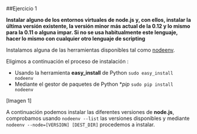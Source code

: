 ##Ejercicio 1

**Instalar alguno de los entornos virtuales de node.js y, con ellos, instalar la última versión existente, la versión minor más actual de la 0.12 y lo mismo para la 0.11 o alguna impar. Si no se usa habitualmente este lenguaje, hacer lo mismo con cualquier otro lenguaje de scripting**

Instalamos alguna de las herramientas disponibles tal como [nodeenv](https://pypi.python.org/pypi/nodeenv).

Eligimos a continuación el proceso de instalación :

* Usando la herramienta **easy_install** de Python ```sudo easy_install nodeenv```
* Mediante el gestor de paquetes de Python **pip* ```sudo pip install nodeenv```

[Imagen 1]

A continuación podemos instalar las diferentes versiones de **node.js**, comprobamos usando ```nodeenv --list``` las versiones disponibles y mediante ```nodeenv --node=[VERSION] [DEST_DIR]``` procedemos a instalar.
